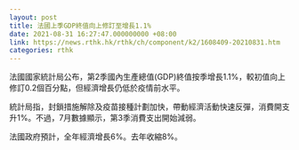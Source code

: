 ```yaml
---
layout: post
title: 法國上季GDP終值向上修訂至增長1.1%
date: 2021-08-31 16:27:47.000000000 +08:00
link: https://news.rthk.hk/rthk/ch/component/k2/1608409-20210831.htm
categories: rthk
---
```


法國國家統計局公布，第2季國內生產總值(GDP)終值按季增長1.1%，較初值向上修訂0.2個百分點，但經濟增長仍低於疫情前水平。

統計局指，封鎖措施解除及疫苗接種計劃加快，帶動經濟活動快速反彈，消費開支升1%。不過，7月數據顯示，第3季消費支出開始減弱。

法國政府預計，全年經濟增長6%。去年收縮8%。
